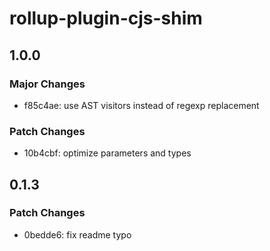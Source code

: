 # rollup-plugin-cjs-shim

## 1.0.0

### Major Changes

- f85c4ae: use AST visitors instead of regexp replacement

### Patch Changes

- 10b4cbf: optimize parameters and types

## 0.1.3

### Patch Changes

- 0bedde6: fix readme typo
